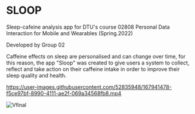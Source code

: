 # SLOOP
Sleep-cafeine analysis app for DTU's course 02808 Personal Data Interaction for Mobile and Wearables (Spring.2022) 

Developed by Group 02

Caffeine effects on sleep are personalised and can change over time, for this reason, the app "Sloop" was created to 
give users a system to collect, reflect and take action on their caffeine intake in order to improve their sleep 
quality and health.


https://user-images.githubusercontent.com/52835948/167941478-f5ce97bf-8990-4111-ae2f-069a34568fb8.mp4


![Vfinal](https://user-images.githubusercontent.com/52835948/167941581-cd1369c2-6d91-4aed-bcdf-261f0395fdb3.png)


